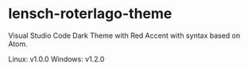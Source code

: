 # lensch-roterlago-theme
Visual Studio Code Dark Theme with Red Accent with syntax based on Atom.

Linux: v1.0.0
Windows: v1.2.0
